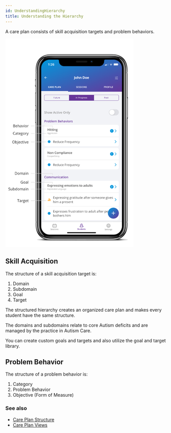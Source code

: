```yaml
---
id: UnderstandingHierarchy
title: Understanding the Hierarchy
---
```

A care plan consists of skill acquisition targets and problem behaviors. 

<img src="/img/CarePlanHierarchy.png" width="400"  />

## Skill Acquisition

The structure of a skill acquisition target is: 

1. Domain 
2. Subdomain 
3. Goal 
4. Target 

The structured hierarchy creates an organized care plan and makes every student have the same structure.   

The domains and subdomains relate to core Autism deficits and are managed by the practice in Autism Care. 

You can create custom goals and targets and also utilize the goal and target library. 
 

## Problem Behavior

The structure of a problem behavior is: 

1. Category 
2. Problem Behavior 
3. Objective (Form of Measure) 

### See also
- [Care Plan Structure](CarePlan/CarePlanStructure.md)
- [Care Plan Views](CarePlan/CarePlanViews.md)